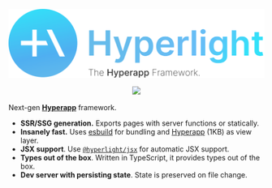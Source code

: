 ![Logo](logo.svg)

<p align="center">
  <a href="https://npmjs.org/package/hyperlight"><img src="https://img.shields.io/npm/dt/hyperlight?color=cyan&style=for-the-badge" /></a>
</p>

Next-gen **[Hyperapp](https://github.com/jorgebucaran/hyperapp)** framework.

- **SSR/SSG generation.** Exports pages with server functions or statically.
- **Insanely fast.** Uses [esbuild](https://github.com/evanw/esbuild/) for bundling and [Hyperapp](https://github.com/jorgebucaran/hyperapp) (1KB) as view layer.
- **JSX support**. Use [`@hyperlight/jsx`]() for automatic JSX support.
- **Types out of the box**. Written in TypeScript, it provides types out of the box.
- **Dev server with persisting state**. State is preserved on file change.

